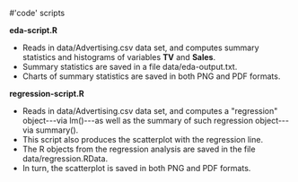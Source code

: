 #'code' scripts

__eda-script.R__
* Reads in data/Advertising.csv data set, and computes summary statistics and histograms of variables __TV__ and __Sales__. 
* Summary statistics are saved in a file data/eda-output.txt. 
* Charts of summary statistics are saved in both PNG and PDF formats.


__regression-script.R__
* Reads in data/Advertising.csv data set, and computes a "regression" object---via lm()---as well as the summary of such regression object---via summary(). 
* This script also produces the scatterplot with the regression line. 
* The R objects from the regression analysis are saved in the file data/regression.RData. 
* In turn, the scatterplot is saved in both PNG and PDF formats.

